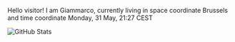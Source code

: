Hello visitor! I am Giammarco, currently living in space coordinate Brussels and time coordinate Monday, 31 May, 21:27 CEST

![GitHub Stats](https://github-readme-stats.vercel.app/api?username=grcasanova)
